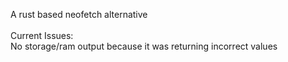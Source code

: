 A rust based neofetch alternative
<br>
<br>
Current Issues:
<br>
No storage/ram output because it was returning incorrect values
